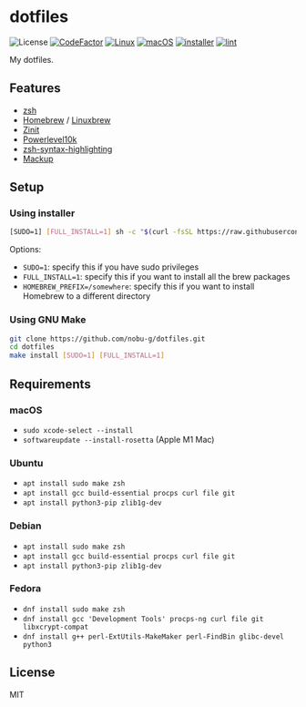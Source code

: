 # dotfiles

![License](http://img.shields.io/badge/license-MIT-blue.svg)
[![CodeFactor](https://www.codefactor.io/repository/github/nobu-g/dotfiles/badge)](https://www.codefactor.io/repository/github/nobu-g/dotfiles)
[![Linux](https://github.com/nobu-g/dotfiles/actions/workflows/test-linux.yml/badge.svg)](https://github.com/nobu-g/dotfiles/actions/workflows/test-linux.yml)
[![macOS](https://github.com/nobu-g/dotfiles/actions/workflows/test-macos.yml/badge.svg)](https://github.com/nobu-g/dotfiles/actions/workflows/test-macos.yml)
[![installer](https://github.com/nobu-g/dotfiles/actions/workflows/test-installer.yml/badge.svg)](https://github.com/nobu-g/dotfiles/actions/workflows/test-installer.yml)
[![lint](https://github.com/nobu-g/dotfiles/actions/workflows/lint.yml/badge.svg)](https://github.com/nobu-g/dotfiles/actions/workflows/lint.yml)

My dotfiles.

## Features

- [zsh](https://zsh.sourceforge.io)
- [Homebrew](https://brew.sh/) / [Linuxbrew](https://docs.brew.sh/Homebrew-on-Linux)
- [Zinit](https://github.com/zdharma-continuum/zinit)
- [Powerlevel10k](https://github.com/romkatv/powerlevel10k)
- [zsh-syntax-highlighting](https://github.com/zsh-users/zsh-syntax-highlighting)
- [Mackup](https://github.com/lra/mackup)

## Setup

### Using installer

```bash
[SUDO=1] [FULL_INSTALL=1] sh -c "$(curl -fsSL https://raw.githubusercontent.com/nobu-g/dotfiles/main/install.sh)"
```

Options:

- `SUDO=1`: specify this if you have sudo privileges
- `FULL_INSTALL=1`: specify this if you want to install all the brew packages
- `HOMEBREW_PREFIX=/somewhere`: specify this if you want to install Homebrew to a different directory

### Using GNU Make

```bash
git clone https://github.com/nobu-g/dotfiles.git
cd dotfiles
make install [SUDO=1] [FULL_INSTALL=1]
```

## Requirements

### macOS

- `sudo xcode-select --install`
- `softwareupdate --install-rosetta` (Apple M1 Mac)

### Ubuntu

- `apt install sudo make zsh`
- `apt install gcc build-essential procps curl file git`
- `apt install python3-pip zlib1g-dev`

### Debian

- `apt install sudo make zsh`
- `apt install gcc build-essential procps curl file git`
- `apt install python3-pip zlib1g-dev`

### Fedora

- `dnf install sudo make zsh`
- `dnf install gcc 'Development Tools' procps-ng curl file git libxcrypt-compat`
- `dnf install g++ perl-ExtUtils-MakeMaker perl-FindBin glibc-devel python3`

## License

MIT
